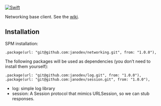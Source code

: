 [![Swift](https://github.com/janodev/networking/actions/workflows/swift.yml/badge.svg)](https://github.com/janodev/networking/actions/workflows/swift.yml)

Networking base client. See the [wiki](https://github.com/janodev/networking/wiki).

## Installation

SPM installation:
```
.package(url: "git@github.com:janodev/networking.git", from: "1.0.0"),
```

The following packages will be used as dependencies (you don’t need to install them yourself):
```
.package(url: "git@github.com:janodev/log.git", from: "1.0.0"),
.package(url: "git@github.com:janodev/session.git", from: "1.0.0"),

```

- log: simple log library
- session: A Session protocol that mimics URLSession, so we can stub responses. 

